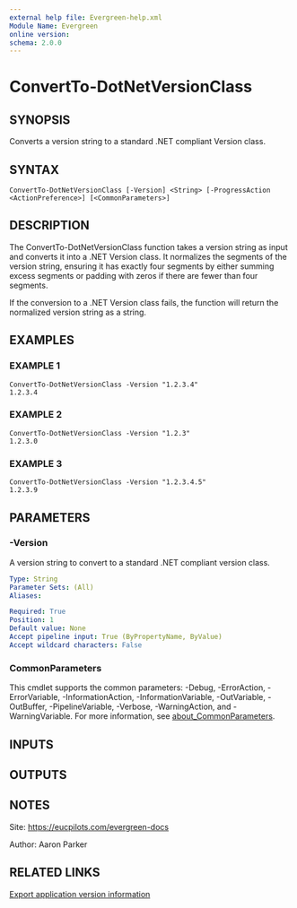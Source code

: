 ```yaml
---
external help file: Evergreen-help.xml
Module Name: Evergreen
online version:
schema: 2.0.0
---
```


# ConvertTo-DotNetVersionClass

## SYNOPSIS
Converts a version string to a standard .NET compliant Version class.

## SYNTAX

```
ConvertTo-DotNetVersionClass [-Version] <String> [-ProgressAction <ActionPreference>] [<CommonParameters>]
```

## DESCRIPTION
The ConvertTo-DotNetVersionClass function takes a version string as input and converts it into a .NET Version class. 
It normalizes the segments of the version string, ensuring it has exactly four segments by either summing excess segments 
or padding with zeros if there are fewer than four segments.

If the conversion to a .NET Version class fails, the function will return the normalized version string as a string.

## EXAMPLES

### EXAMPLE 1

```
ConvertTo-DotNetVersionClass -Version "1.2.3.4"
1.2.3.4
```

### EXAMPLE 2

```
ConvertTo-DotNetVersionClass -Version "1.2.3"
1.2.3.0
```

### EXAMPLE 3

```
ConvertTo-DotNetVersionClass -Version "1.2.3.4.5"
1.2.3.9
```

## PARAMETERS

### -Version

A version string to convert to a standard .NET compliant version class.

```yaml
Type: String
Parameter Sets: (All)
Aliases:

Required: True
Position: 1
Default value: None
Accept pipeline input: True (ByPropertyName, ByValue)
Accept wildcard characters: False
```

### CommonParameters

This cmdlet supports the common parameters: -Debug, -ErrorAction, -ErrorVariable, -InformationAction, -InformationVariable, -OutVariable, -OutBuffer, -PipelineVariable, -Verbose, -WarningAction, and -WarningVariable. For more information, see [about_CommonParameters](http://go.microsoft.com/fwlink/?LinkID=113216).

## INPUTS

## OUTPUTS

## NOTES

Site: https://eucpilots.com/evergreen-docs

Author: Aaron Parker

## RELATED LINKS

[Export application version information](https://eucpilots.com/evergreen-docs/convertversion/)
